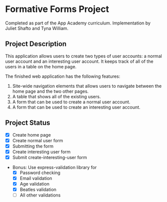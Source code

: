 # Formative Forms Project
Completed as part of the App Academy curriculum. Implementation by Juliet Shafto and Tyna William.

## Project Description
This application allows users to create two types of user accounts: a normal user account and an interesting user account. It keeps track of all of the users in a table on the home page.

The finished web application has the following features:

1. Site-wide navigation elements that allows users to navigate between the home page and the two other pages.
1. A table that shows all of the existing users.
1. A form that can be used to create a normal user account.
1. A form that can be used to create an interesting user account.


## Project Status
- [x] Create home page
- [x] Create normal user form
- [x] Submitting the form
- [x] Create interesting user form
- [x] Submit create-interesting-user form
- Bonus: Use express-validation library for
    - [x] Password checking
    - [x] Email validation
    - [x] Age validation
    - [x] Beatles validation
    - [ ] All other validations
